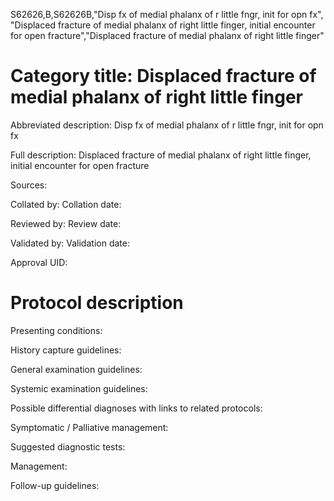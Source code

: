 S62626,B,S62626B,"Disp fx of medial phalanx of r little fngr, init for opn fx", "Displaced fracture of medial phalanx of right little finger, initial encounter for open fracture","Displaced fracture of medial phalanx of right little finger"
# Category title: Displaced fracture of medial phalanx of right little finger

Abbreviated description: Disp fx of medial phalanx of r little fngr, init for opn fx

Full description: Displaced fracture of medial phalanx of right little finger, initial encounter for open fracture

Sources:

Collated by:
Collation date:

Reviewed by:
Review date:

Validated by:
Validation date:

Approval UID:

# Protocol description

Presenting conditions:

History capture guidelines:

General examination guidelines:

Systemic examination guidelines:

Possible differential diagnoses with links to related protocols:

Symptomatic / Palliative management:

Suggested diagnostic tests:

Management:

Follow-up guidelines:
